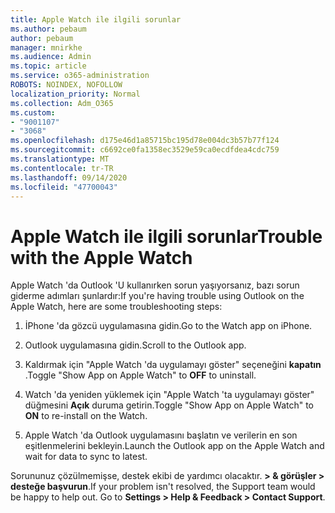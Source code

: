 ```yaml
---
title: Apple Watch ile ilgili sorunlar
ms.author: pebaum
author: pebaum
manager: mnirkhe
ms.audience: Admin
ms.topic: article
ms.service: o365-administration
ROBOTS: NOINDEX, NOFOLLOW
localization_priority: Normal
ms.collection: Adm_O365
ms.custom:
- "9001107"
- "3068"
ms.openlocfilehash: d175e46d1a85715bc195d78e004dc3b57b77f124
ms.sourcegitcommit: c6692ce0fa1358ec3529e59ca0ecdfdea4cdc759
ms.translationtype: MT
ms.contentlocale: tr-TR
ms.lasthandoff: 09/14/2020
ms.locfileid: "47700043"
---
```

# <a name="trouble-with-the-apple-watch"></a><span data-ttu-id="142da-102">Apple Watch ile ilgili sorunlar</span><span class="sxs-lookup"><span data-stu-id="142da-102">Trouble with the Apple Watch</span></span>

<span data-ttu-id="142da-103">Apple Watch 'da Outlook 'U kullanırken sorun yaşıyorsanız, bazı sorun giderme adımları şunlardır:</span><span class="sxs-lookup"><span data-stu-id="142da-103">If you're having trouble using Outlook on the Apple Watch, here are some troubleshooting steps:</span></span> 

1. <span data-ttu-id="142da-104">İPhone 'da gözcü uygulamasına gidin.</span><span class="sxs-lookup"><span data-stu-id="142da-104">Go to the Watch app on iPhone.</span></span>

2. <span data-ttu-id="142da-105">Outlook uygulamasına gidin.</span><span class="sxs-lookup"><span data-stu-id="142da-105">Scroll to the Outlook app.</span></span>

3. <span data-ttu-id="142da-106">Kaldırmak için "Apple Watch 'da uygulamayı göster" seçeneğini **kapatın** .</span><span class="sxs-lookup"><span data-stu-id="142da-106">Toggle "Show App on Apple Watch" to **OFF** to uninstall.</span></span>

4. <span data-ttu-id="142da-107">Watch 'da yeniden yüklemek için "Apple Watch 'ta uygulamayı göster" düğmesini **Açık** duruma getirin.</span><span class="sxs-lookup"><span data-stu-id="142da-107">Toggle "Show App on Apple Watch" to **ON** to re-install on the Watch.</span></span>

5. <span data-ttu-id="142da-108">Apple Watch 'da Outlook uygulamasını başlatın ve verilerin en son eşitlenmelerini bekleyin.</span><span class="sxs-lookup"><span data-stu-id="142da-108">Launch the Outlook app on the Apple Watch and wait for data to sync to latest.</span></span> 

<span data-ttu-id="142da-109">Sorununuz çözülmemişse, destek ekibi de yardımcı olacaktır. **> & görüşler > desteğe başvurun**.</span><span class="sxs-lookup"><span data-stu-id="142da-109">If your problem isn't resolved, the Support team would be happy to help out. Go to **Settings > Help & Feedback > Contact Support**.</span></span> 